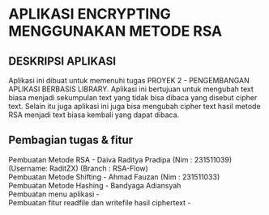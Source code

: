 # APLIKASI ENCRYPTING MENGGUNAKAN METODE RSA

## DESKRIPSI APLIKASI
Aplikasi ini dibuat untuk memenuhi tugas PROYEK 2 - PENGEMBANGAN APLIKASI BERBASIS LIBRARY.
Aplikasi ini bertujuan untuk mengubah text biasa menjadi sekumpulan text yang tidak bisa dibaca yang disebut cipher text. Selain itu juga aplikasi ini juga bisa mengubah cipher text hasil metode RSA menjadi text biasa kembali yang dapat dibaca.




## Pembagian tugas & fitur
Pembuatan Metode RSA - Daiva Raditya Pradipa (Nim : 231511039) (Username: RaditZX) (Branch :  RSA-Flow)\
Pembuatan Metode Shifting - Ahmad Fauzan (Nim : 231511033) \
Pembuatan Metode Hashing - Bandyaga Adiansyah \
Pembuatan menu aplikasi - \
Pembuatan fitur readfile dan writefile hasil ciphertext - 



